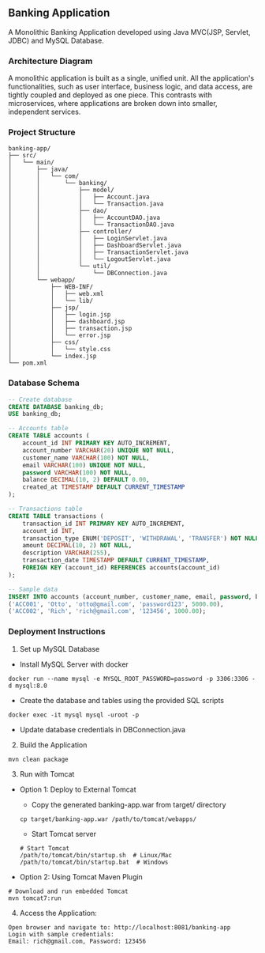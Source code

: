 ##  Banking Application

A Monolithic Banking Application developed using Java MVC(JSP, Servlet, JDBC) and MySQL Database.

### Architecture Diagram
A monolithic application is built as a single, unified unit. All the application's functionalities, such as user interface, business logic, and data access, are tightly coupled and deployed as one piece. This contrasts with microservices, where applications are broken down into smaller, independent services.

### Project Structure
```
banking-app/
├── src/
│   └── main/
│       ├── java/
│       │   └── com/
│       │       └── banking/
│       │           ├── model/
│       │           │   ├── Account.java
│       │           │   └── Transaction.java
│       │           ├── dao/
│       │           │   ├── AccountDAO.java
│       │           │   └── TransactionDAO.java
│       │           ├── controller/
│       │           │   ├── LoginServlet.java
│       │           │   ├── DashboardServlet.java
│       │           │   ├── TransactionServlet.java
│       │           │   └── LogoutServlet.java
│       │           └── util/
│       │               └── DBConnection.java
│       └── webapp/
│           ├── WEB-INF/
│           │   ├── web.xml
│           │   └── lib/
│           ├── jsp/
│           │   ├── login.jsp
│           │   ├── dashboard.jsp
│           │   ├── transaction.jsp
│           │   └── error.jsp
│           ├── css/
│           │   └── style.css
│           └── index.jsp
└── pom.xml
```

### Database Schema

```sql
-- Create database
CREATE DATABASE banking_db;
USE banking_db;

-- Accounts table
CREATE TABLE accounts (
    account_id INT PRIMARY KEY AUTO_INCREMENT,
    account_number VARCHAR(20) UNIQUE NOT NULL,
    customer_name VARCHAR(100) NOT NULL,
    email VARCHAR(100) UNIQUE NOT NULL,
    password VARCHAR(100) NOT NULL,
    balance DECIMAL(10, 2) DEFAULT 0.00,
    created_at TIMESTAMP DEFAULT CURRENT_TIMESTAMP
);

-- Transactions table
CREATE TABLE transactions (
    transaction_id INT PRIMARY KEY AUTO_INCREMENT,
    account_id INT,
    transaction_type ENUM('DEPOSIT', 'WITHDRAWAL', 'TRANSFER') NOT NULL,
    amount DECIMAL(10, 2) NOT NULL,
    description VARCHAR(255),
    transaction_date TIMESTAMP DEFAULT CURRENT_TIMESTAMP,
    FOREIGN KEY (account_id) REFERENCES accounts(account_id)
);

-- Sample data
INSERT INTO accounts (account_number, customer_name, email, password, balance) VALUES
('ACC001', 'Otto', 'otto@gmail.com', 'password123', 5000.00),
('ACC002', 'Rich', 'rich@gmail.com', '123456', 1000.00);
```

### Deployment Instructions
1. Set up MySQL Database
- Install MySQL Server with docker
```
docker run --name mysql -e MYSQL_ROOT_PASSWORD=password -p 3306:3306 -d mysql:8.0
```

- Create the database and tables using the provided SQL scripts
```
docker exec -it mysql mysql -uroot -p
```

- Update database credentials in DBConnection.java

2. Build the Application
```
mvn clean package
```

3. Run with Tomcat
- Option 1: Deploy to External Tomcat
	- Copy the generated banking-app.war from target/ directory
	```
	cp target/banking-app.war /path/to/tomcat/webapps/
	```

	- Start Tomcat server
	```
	# Start Tomcat
    /path/to/tomcat/bin/startup.sh  # Linux/Mac
    /path/to/tomcat/bin/startup.bat  # Windows
    ```

- Option 2: Using Tomcat Maven Plugin
```
# Download and run embedded Tomcat
mvn tomcat7:run
```

4. Access the Application:
```
Open browser and navigate to: http://localhost:8081/banking-app
Login with sample credentials:
Email: rich@gmail.com, Password: 123456
```


